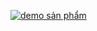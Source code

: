 [![demo sản phẩm](https://img.youtube.com/vi/DCBGJ4xkMQw/maxresdefault.jpg)](https://www.youtube.com/watch?v=DCBGJ4xkMQw)
